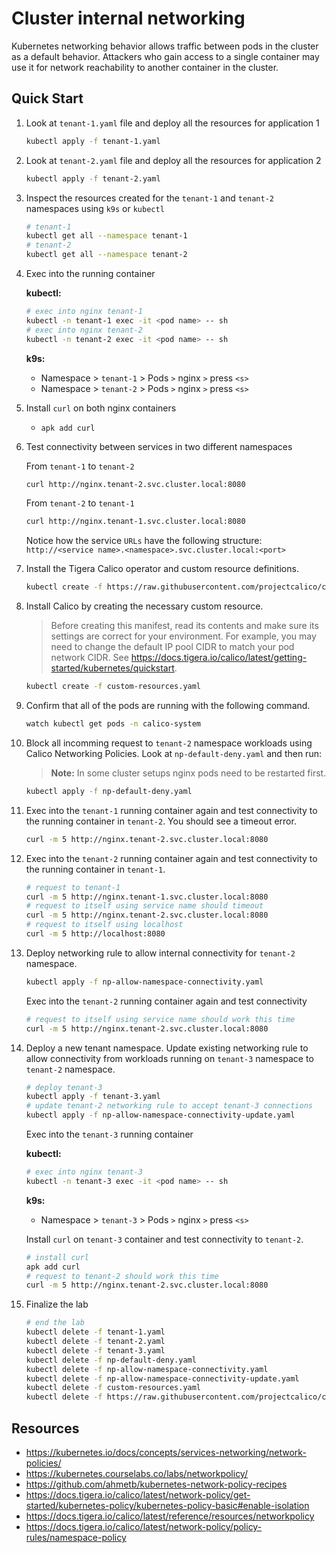 # Cluster internal networking

Kubernetes networking behavior allows traffic between pods in the cluster as a default behavior. Attackers who gain access to a single container may use it for network reachability to another container in the cluster.

## Quick Start

1. Look at `tenant-1.yaml` file and deploy all the resources for application 1

    ```bash
    kubectl apply -f tenant-1.yaml
    ```

2. Look at `tenant-2.yaml` file and deploy all the resources for application 2

    ```bash
    kubectl apply -f tenant-2.yaml
    ```

3. Inspect the resources created for the `tenant-1` and `tenant-2` namespaces using `k9s` or `kubectl`

    ```bash
    # tenant-1
    kubectl get all --namespace tenant-1
    # tenant-2
    kubectl get all --namespace tenant-2
    ```

4. Exec into the running container

    **kubectl:**

    ```bash
    # exec into nginx tenant-1
    kubectl -n tenant-1 exec -it <pod name> -- sh
    # exec into nginx tenant-2
    kubectl -n tenant-2 exec -it <pod name> -- sh
    ```

    **k9s:**

    - Namespace > `tenant-1` > Pods `>` nginx `>` press `<s>`
    - Namespace > `tenant-2` > Pods `>` nginx `>` press `<s>`

5. Install `curl` on both nginx containers

    - `apk add curl`

6. Test connectivity between services in two different namespaces

    From `tenant-1` to `tenant-2`

    ```bash
    curl http://nginx.tenant-2.svc.cluster.local:8080
    ```

    From `tenant-2` to `tenant-1`

    ```bash
    curl http://nginx.tenant-1.svc.cluster.local:8080
    ```

    Notice how the service `URLs` have the following structure: `http://<service name>.<namespace>.svc.cluster.local:<port>`

7. Install the Tigera Calico operator and custom resource definitions.

    ```bash
    kubectl create -f https://raw.githubusercontent.com/projectcalico/calico/v3.26.1/manifests/tigera-operator.yaml
    ```

8. Install Calico by creating the necessary custom resource.

    > Before creating this manifest, read its contents and make sure its settings are correct for your environment. For example, you may need to change the default IP pool CIDR to match your pod network CIDR. See <https://docs.tigera.io/calico/latest/getting-started/kubernetes/quickstart>.

    ```bash
    kubectl create -f custom-resources.yaml
    ```

9. Confirm that all of the pods are running with the following command.

    ```bash
    watch kubectl get pods -n calico-system
    ```

10. Block all incomming request to `tenant-2` namespace workloads using Calico Networking Policies. Look at `np-default-deny.yaml` and then run:

    > **Note:** In some cluster setups nginx pods need to be restarted first.

    ```bash
    kubectl apply -f np-default-deny.yaml
    ```

11. Exec into the `tenant-1` running container again and test connectivity to the running container in `tenant-2`. You should see a timeout error.

    ```bash
    curl -m 5 http://nginx.tenant-2.svc.cluster.local:8080
    ```

12. Exec into the `tenant-2` running container again and test connectivity to the running container in `tenant-1`.

    ```bash
    # request to tenant-1
    curl -m 5 http://nginx.tenant-1.svc.cluster.local:8080
    # request to itself using service name should timeout
    curl -m 5 http://nginx.tenant-2.svc.cluster.local:8080
    # request to itself using localhost
    curl -m 5 http://localhost:8080
    ```

13. Deploy networking rule to allow internal connectivity for `tenant-2` namespace.

    ```bash
    kubectl apply -f np-allow-namespace-connectivity.yaml  
    ```

    Exec into the `tenant-2` running container again and test connectivity

    ```bash
    # request to itself using service name should work this time
    curl -m 5 http://nginx.tenant-2.svc.cluster.local:8080
    ```

14. Deploy a new tenant namespace. Update existing networking rule to allow connectivity from workloads running on `tenant-3` namespace to `tenant-2` namespace.

    ```bash
    # deploy tenant-3
    kubectl apply -f tenant-3.yaml
    # update tenant-2 networking rule to accept tenant-3 connections
    kubectl apply -f np-allow-namespace-connectivity-update.yaml  
    ```

    Exec into the `tenant-3` running container

    **kubectl:**

    ```bash
    # exec into nginx tenant-3
    kubectl -n tenant-3 exec -it <pod name> -- sh
    ```

    **k9s:**

    - Namespace > `tenant-3` > Pods `>` nginx `>` press `<s>`

    Install `curl` on `tenant-3` container and test connectivity to `tenant-2`.

    ```bash
    # install curl
    apk add curl
    # request to tenant-2 should work this time
    curl -m 5 http://nginx.tenant-2.svc.cluster.local:8080
    ```

15. Finalize the lab

    ```bash
    # end the lab
    kubectl delete -f tenant-1.yaml
    kubectl delete -f tenant-2.yaml
    kubectl delete -f tenant-3.yaml
    kubectl delete -f np-default-deny.yaml
    kubectl delete -f np-allow-namespace-connectivity.yaml
    kubectl delete -f np-allow-namespace-connectivity-update.yaml
    kubectl delete -f custom-resources.yaml
    kubectl delete -f https://raw.githubusercontent.com/projectcalico/calico/v3.26.1/manifests/tigera-operator.yaml
    ```

## Resources

- <https://kubernetes.io/docs/concepts/services-networking/network-policies/>
- <https://kubernetes.courselabs.co/labs/networkpolicy/>
- <https://github.com/ahmetb/kubernetes-network-policy-recipes>
- <https://docs.tigera.io/calico/latest/network-policy/get-started/kubernetes-policy/kubernetes-policy-basic#enable-isolation>
- <https://docs.tigera.io/calico/latest/reference/resources/networkpolicy>
- <https://docs.tigera.io/calico/latest/network-policy/policy-rules/namespace-policy>
